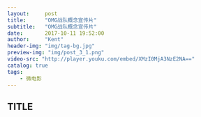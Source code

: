 ```yaml
---
layout:     post
title:      "OMG战队概念宣传片"
subtitle:   "OMG战队概念宣传片"
date:       2017-10-11 19:52:00
author:     "Kent"
header-img: "img/tag-bg.jpg"
preview-img: "img/post_3_1.png"
video-src: "http://player.youku.com/embed/XMzI0MjA3NzE2NA=="
catalog: true
tags:
    - 微电影
---
```


## TITLE
